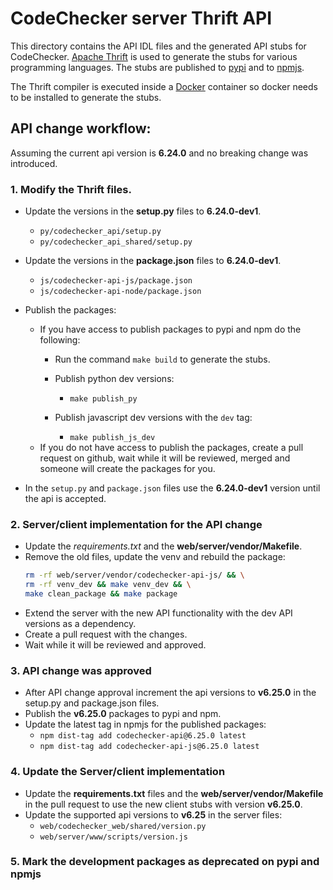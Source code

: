 # CodeChecker server Thrift API

This directory contains the API IDL files and the generated API stubs for
CodeChecker. [Apache Thrift](https://thrift.apache.org/) is used to generate
the stubs for various programming languages. The stubs are published to
[pypi](https://pypi.org/) and to [npmjs](https://www.npmjs.com/).

The Thrift compiler is executed inside a [Docker](https://www.docker.com/)
container so docker needs to be installed to generate the stubs.

## API change workflow:

Assuming the current api version is **6.24.0** and no breaking change was
introduced.

### 1. Modify the Thrift files.

- Update the versions in the **setup.py** files to **6.24.0-dev1**.
  - `py/codechecker_api/setup.py`
  - `py/codechecker_api_shared/setup.py`
- Update the versions in the **package.json** files to **6.24.0-dev1**.
  - `js/codechecker-api-js/package.json`
  - `js/codechecker-api-node/package.json`

- Publish the packages:
  - If you have access to publish packages to pypi and npm do the following:
    - Run the command `make build` to generate the stubs.

    - Publish python dev versions:
      - `make publish_py`
    - Publish javascript dev versions with the `dev` tag:
      - `make publish_js_dev`
  - If you do not have access to publish the packages, create a pull request
    on github, wait while it will be reviewed, merged and someone will create
    the packages for you.
- In the `setup.py` and `package.json` files use the **6.24.0-dev1** version
until the api is accepted.

### 2. Server/client implementation for the API change

- Update the *requirements.txt* and the **web/server/vendor/Makefile**.
- Remove the old files, update the venv and rebuild the package:
  ```sh
  rm -rf web/server/vendor/codechecker-api-js/ && \
  rm -rf venv_dev && make venv_dev && \
  make clean_package && make package
  ```
- Extend the server with the new API functionality with the dev API versions
  as a dependency.
- Create a pull request with the changes.
- Wait while it will be reviewed and approved.

### 3. API change was approved

- After API change approval increment the api versions to **v6.25.0**
in the setup.py and package.json files.
- Publish the **v6.25.0** packages to pypi and npm.
- Update the latest tag in npmjs for the published packages:
  - `npm dist-tag add codechecker-api@6.25.0 latest`
  - `npm dist-tag add codechecker-api-js@6.25.0 latest`

### 4. Update the Server/client implementation

- Update the **requirements.txt** files and the **web/server/vendor/Makefile**
in the pull request to use the new client stubs with version **v6.25.0**.
- Update the supported api versions to **v6.25** in the server files:
  - `web/codechecker_web/shared/version.py`
  - `web/server/www/scripts/version.js`

### 5. Mark the development packages as deprecated on pypi and npmjs
